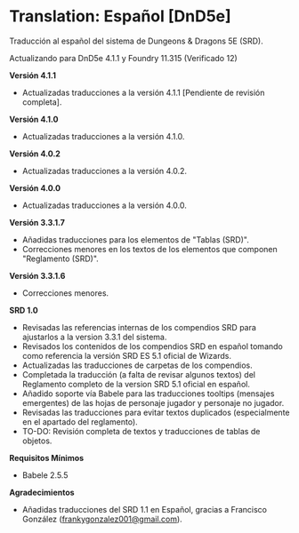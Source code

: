 # Translation: Español [DnD5e]

Traducción al español del sistema de Dungeons & Dragons 5E (SRD).

Actualizando para DnD5e 4.1.1 y Foundry 11.315 (Verificado 12)

**Versión 4.1.1**
- Actualizadas traducciones a la versión 4.1.1 [Pendiente de revisión completa].

**Versión 4.1.0**
- Actualizadas traducciones a la versión 4.1.0.
  
**Versión 4.0.2**
- Actualizadas traducciones a la versión 4.0.2.

**Versión 4.0.0**
- Actualizadas traducciones a la versión 4.0.0.
  
**Versión 3.3.1.7**
- Añadidas traducciones para los elementos de "Tablas (SRD)".
- Correcciones menores en los textos de los elementos que componen "Reglamento (SRD)".

**Versión 3.3.1.6**
- Correcciones menores.

**SRD 1.0**
- Revisadas las referencias internas de los compendios SRD para ajustarlos a la version 3.3.1 del sistema.
- Revisados los contenidos de los compendios SRD en español tomando como referencia la versión SRD ES 5.1 oficial de Wizards.
- Actualizadas las traducciones de carpetas de los compendios.
- Completada la traducción (a falta de revisar algunos textos) del Reglamento completo de la version SRD 5.1 oficial en español.
- Añadido soporte vía Babele para las traducciones tooltips (mensajes emergentes) de las hojas de personaje jugador y personaje no jugador.
- Revisadas las traducciones para evitar textos duplicados (especialmente en el apartado del reglamento).
- TO-DO: Revisión completa de textos y traducciones de tablas de objetos.

**Requisitos Mínimos**
- Babele 2.5.5

**Agradecimientos**
- Añadidas traducciones del SRD 1.1 en Español, gracias a Francisco González (frankygonzalez001@gmail.com).